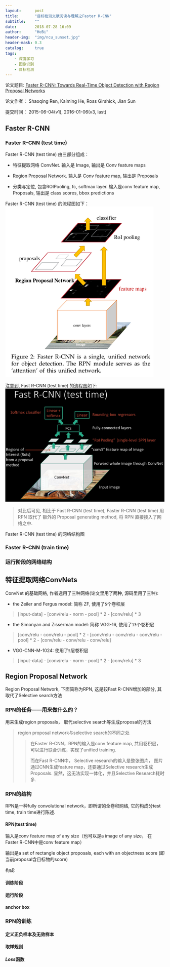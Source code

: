 ```yaml
---
layout:      post
title:       "目标检测文献阅读与理解之Faster R-CNN"
subtitle:    ""
date:        2018-07-28 16:09
author:      "HeBi"
header-img:  "img/ncu_sunset.jpg"
header-mask: 0.3
catalog:     true
tags:
    - 深度学习
    - 图像识别
    - 目标检测
---
```


论文题目: [Faster R-CNN: Towards Real-Time Object Detection with Region Proposal Networks](https://arxiv.org/abs/1506.01497)

论文作者： Shaoqing Ren, Kaiming He, Ross Girshick, Jian Sun

提交时间： 2015-06-04(v1), 2016-01-06(v3, last)
	
## Faster R-CNN

### Faster R-CNN (test time)

Faster R-CNN (test time) 由三部分组成：

- 特征提取网络 ConvNet. 输入是 Image, 输出是 Conv feature maps

- Region Proposal Network. 输入是 Conv feature map, 输出是 Proposals

- 分类与定位, 包含ROIPooling, fc, softmax layer. 输入是conv feature map, Proposals, 输出是 class scores, bbox predictions

Faster R-CNN (test time) 的流程图如下：
![image](/img/in-post/faster_r-cnn/faster_rcnn-architecture.png)

注意到, Fast R-CNN (test time) 的流程图如下:
![image](/img/in-post/fast-rcnn/fast_r-cnn_test-time.png)

> 对比后可见, 相比于 Fast R-CNN (test time), Faster R-CNN (test time) 用 RPN 取代了 额外的 Proposal generating method, 将 RPN 直接接入了网络之中. 

Faster R-CNN (test time) 的网络结构图



### Faster R-CNN (train time)


### 运行阶段的网络结构


## 特征提取网络ConvNets

ConvNet 的基础网络, 作者选用了三种网络(论文里用了两种, 源码里用了三种):

- the Zeiler and Fergus model: 简称 ZF, 使用了`5`个卷积层
> [input-data] - [conv/relu - norm - pool] * 2 - [conv/relu] * 3

- the Simonyan and Zisserman model: 简称 VGG-16, 使用了`13`个卷积层
> [conv/relu - conv/relu - pool] * 2 - [conv/relu - conv/relu - conv/relu - pool] * 2 - [conv/relu - conv/relu - conv/relu]

- VGG-CNN-M-1024: 使用了`5`层卷积层
> [input-data] - [conv/relu - norm - pool] * 2 - [conv/relu] * 3


## Region Proposal Network

Region Proposal Network, 下面简称为RPN, 这是较Fast R-CNN增加的部分, 其取代了Selective search方法

### RPN的任务——用来做什么的？
用来生成region proposals， 取代selective search等生成proposal的方法

> region proposal network与selective search的不同之处
> 
> > 在Faster R-CNN，RPN的输入是conv feature map, 共用卷积层，可以进行联合训练，实现了unified training. 
> >
> > 而在Fast R-CNN中， Selective research的输入是整张图片， 图片通过CNN生成feature map，还要通过Selective research生成Proposals. 显然，这无法实现一体化，并且Selective Research耗时多.

### RPN的结构

RPN是一种fully convolutional network，即所谓的全卷积网络, 它的构成分test time, train time进行陈述. 

#### RPN(test time)

输入是conv feature map of any size（也可以是a image of any size， 在Faster R-CNN中是conv feature map）

输出是a set of rectangle object proposals, each with an objectness score (即当前proposal含目标物的score)

构成: 
#### 训练阶段

#### 运行阶段

#### anchor box


### RPN的训练


#### 定义正负样本及无效样本


#### 取样规则


#### $Loss$函数


